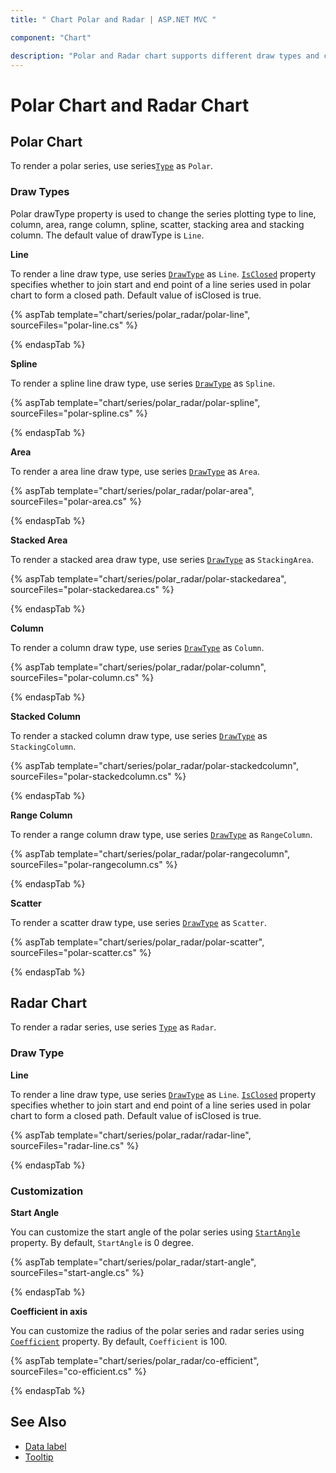 ```yaml
---
title: " Chart Polar and Radar | ASP.NET MVC "

component: "Chart"

description: "Polar and Radar chart supports different draw types and customization to display the data."
---
```


<!-- markdownlint-disable MD036 -->

# Polar Chart and Radar Chart

## Polar Chart

To render a polar series, use series[`Type`](https://help.syncfusion.com/cr/aspnetcore-js2/Syncfusion.EJ2.Charts.ChartSeries.html#Syncfusion_EJ2_Charts_ChartSeries_Type) as `Polar`.

### Draw Types

Polar drawType property is used to change the series plotting type to line, column, area, range column, spline,
scatter, stacking area and stacking column. The default value of drawType is `Line`.

**Line**

To render a line draw type, use series [`DrawType`](https://help.syncfusion.com/cr/aspnetcore-js2/Syncfusion.EJ2.Charts.ChartSeries.html#Syncfusion_EJ2_Charts_ChartSeries_DrawType) as `Line`.
[`IsClosed`](https://help.syncfusion.com/cr/aspnetcore-js2/Syncfusion.EJ2.Charts.ChartSeries.html#Syncfusion_EJ2_Charts_ChartSeries_IsClosed) property specifies whether to join start and end point of
 a line series used in polar chart to form a closed path. Default value of isClosed is true.

{% aspTab template="chart/series/polar_radar/polar-line", sourceFiles="polar-line.cs" %}

{% endaspTab %}

**Spline**

To render a spline line draw type, use series [`DrawType`](https://help.syncfusion.com/cr/aspnetcore-js2/Syncfusion.EJ2.Charts.ChartSeries.html#Syncfusion_EJ2_Charts_ChartSeries_DrawType) as `Spline`.

{% aspTab template="chart/series/polar_radar/polar-spline", sourceFiles="polar-spline.cs" %}

{% endaspTab %}

**Area**

To render a area line draw type, use series [`DrawType`](https://help.syncfusion.com/cr/aspnetcore-js2/Syncfusion.EJ2.Charts.ChartSeries.html#Syncfusion_EJ2_Charts_ChartSeries_DrawType) as `Area`.

{% aspTab template="chart/series/polar_radar/polar-area", sourceFiles="polar-area.cs" %}

{% endaspTab %}

**Stacked Area**

To render a stacked area draw type, use series [`DrawType`](https://help.syncfusion.com/cr/aspnetcore-js2/Syncfusion.EJ2.Charts.ChartSeries.html#Syncfusion_EJ2_Charts_ChartSeries_DrawType) as `StackingArea`.

{% aspTab template="chart/series/polar_radar/polar-stackedarea", sourceFiles="polar-stackedarea.cs" %}

{% endaspTab %}

**Column**

To render a column draw type, use series [`DrawType`](https://help.syncfusion.com/cr/aspnetcore-js2/Syncfusion.EJ2.Charts.ChartSeries.html#Syncfusion_EJ2_Charts_ChartSeries_DrawType) as `Column`.

{% aspTab template="chart/series/polar_radar/polar-column", sourceFiles="polar-column.cs" %}

{% endaspTab %}

**Stacked Column**

To render a stacked column draw type, use series [`DrawType`](https://help.syncfusion.com/cr/aspnetcore-js2/Syncfusion.EJ2.Charts.ChartSeries.html#Syncfusion_EJ2_Charts_ChartSeries_DrawType) as `StackingColumn`.

{% aspTab template="chart/series/polar_radar/polar-stackedcolumn", sourceFiles="polar-stackedcolumn.cs" %}

{% endaspTab %}

**Range Column**

To render a range column draw type, use series [`DrawType`](https://help.syncfusion.com/cr/aspnetcore-js2/Syncfusion.EJ2.Charts.ChartSeries.html#Syncfusion_EJ2_Charts_ChartSeries_DrawType) as `RangeColumn`.

{% aspTab template="chart/series/polar_radar/polar-rangecolumn", sourceFiles="polar-rangecolumn.cs" %}

{% endaspTab %}

**Scatter**

To render a scatter draw type, use series [`DrawType`](https://help.syncfusion.com/cr/aspnetcore-js2/Syncfusion.EJ2.Charts.ChartSeries.html#Syncfusion_EJ2_Charts_ChartSeries_DrawType) as `Scatter`.

{% aspTab template="chart/series/polar_radar/polar-scatter", sourceFiles="polar-scatter.cs" %}

{% endaspTab %}

## Radar Chart

To render a radar series, use series [`Type`](https://help.syncfusion.com/cr/aspnetcore-js2/Syncfusion.EJ2.Charts.ChartSeries.html#Syncfusion_EJ2_Charts_ChartSeries_Type) as `Radar`.

### Draw Type

**Line**

To render a line draw type, use series [`DrawType`](https://help.syncfusion.com/cr/aspnetcore-js2/Syncfusion.EJ2.Charts.ChartSeries.html#Syncfusion_EJ2_Charts_ChartSeries_DrawType) as `Line`.
[`IsClosed`](https://help.syncfusion.com/cr/aspnetcore-js2/Syncfusion.EJ2.Charts.ChartSeries.html#Syncfusion_EJ2_Charts_ChartSeries_IsClosed) property specifies whether to join start and end point of
a line series used in polar chart to form a closed path. Default value of isClosed is true.

{% aspTab template="chart/series/polar_radar/radar-line", sourceFiles="radar-line.cs" %}

{% endaspTab %}

### Customization

**Start Angle**

You can customize the start angle of the polar series using
[`StartAngle`](https://help.syncfusion.com/cr/aspnetcore-js2/Syncfusion.EJ2.Charts.ChartAxis.html#Syncfusion_EJ2_Charts_ChartAxis_StartAngle) property. By default, `StartAngle` is 0 degree.

{% aspTab template="chart/series/polar_radar/start-angle", sourceFiles="start-angle.cs" %}

{% endaspTab %}

**Coefficient in axis**

You can customize the radius of the polar series and radar series using
[`Coefficient`](https://help.syncfusion.com/cr/aspnetcore-js2/Syncfusion.EJ2.Charts.ChartAxis.html#Syncfusion_EJ2_Charts_ChartAxis_Coefficient) property. By default, `Coefficient` is 100.

{% aspTab template="chart/series/polar_radar/co-efficient", sourceFiles="co-efficient.cs" %}

{% endaspTab %}

## See Also

* [Data label](https://help.syncfusion.com/cr/aspnetmvc-js2/Syncfusion.EJ2.Charts.ChartDataLabelSettings.html)
* [Tooltip](https://help.syncfusion.com/cr/aspnetmvc-js2/Syncfusion.EJ2.Charts.ChartTooltipSettings.html)
